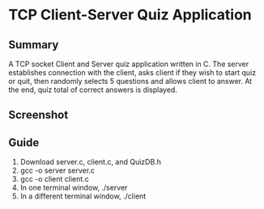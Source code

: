 # TCP Client-Server Quiz Application

<h2>Summary</h2>
A TCP socket Client and Server quiz application written in C. The server establishes connection with the client, asks client if they wish to start quiz or quit, then randomly selects 5 questions and allows client to answer. At the end, quiz total of correct answers is displayed. 
<h2>Screenshot</h2>

<h2>Guide</h2>
  <ol>
    <li>Download server.c, client.c, and QuizDB.h</li>
    <li>gcc -o server server.c</li>
    <li>gcc -o client client.c</li>
    <li>In one terminal window, ./server</li>
    <li>In a different terminal window, ./client</li>
  <ol>
